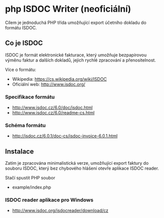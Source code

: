 
# php ISDOC Writer (neoficiální)
Cílem je jednoduchá PHP třída umožňující export účetního dokladu do formátu ISDOC.

## Co je ISDOC
ISDOC je formát elektronické fakturace, který umožňuje bezpapírovou výměnu faktur a dalších dokladů, jejich rychlé zpracování a přenositelnost.

Více o formátu:
* Wikipedia: https://cs.wikipedia.org/wiki/ISDOC
* Oficiální web: http://www.isdoc.org/

### Specifikace formátu
* http://www.isdoc.cz/6.0/doc/isdoc.html
* http://www.isdoc.cz/6.0/readme-cs.html

### Schéma formátu
* http://isdoc.cz/6.0.1/doc-cs/isdoc-invoice-6.0.1.html

## Instalace
Zatím je zpracována minimalistická verze, umožňující export faktury do souboru ISDOC, který bez chybového hlášení otevře aplikace ISDOC reader.

Stačí spustit PHP soubor
* example/index.php

### ISDOC reader aplikace pro Windows
* http://www.isdoc.org/isdocreader/download/cz
